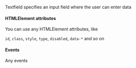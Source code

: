 Textfield specifies an input field where the user can enter data

#### HTMLElement attributes

You can use any HTMLElement attributes, like

`id`, `class`, `style`, `type`, `disabled`, `data-*` and so on

#### Events

Any events
